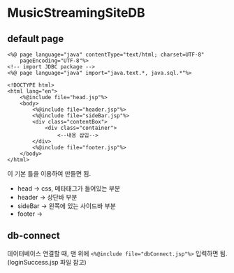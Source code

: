 # MusicStreamingSiteDB

## default page
```
<%@ page language="java" contentType="text/html; charset=UTF-8"
	pageEncoding="UTF-8"%>
<!-- import JDBC package -->
<%@ page language="java" import="java.text.*, java.sql.*"%>

<!DOCTYPE html>
<html lang="en">
	<%@include file="head.jsp"%>
	<body>
		<%@include file="header.jsp"%>
		<%@include file="sideBar.jsp"%>
		<div class="contentBox">
			<div class="container">
				<--내용 삽입-->
		</div>
		<%@include file="footer.jsp"%>
	</body>
</html>
```
이 기본 틀을 이용하여 만들면 됨.
 * head -> css, 메타태그가 들어있는 부분
 * header -> 상단바 부분
 * sideBar -> 왼쪽에 있는 사이드바 부분
 * footer -> 

## db-connect
데이터베이스 연결할 때, 맨 위에
``` <%@include file="dbConnect.jsp"%> ```
입력하면 됨.  
(loginSuccess.jsp 파일 참고)
